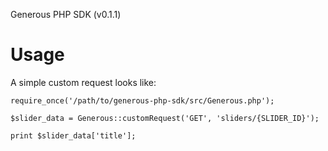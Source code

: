 Generous PHP SDK (v0.1.1)

# Usage

A simple custom request looks like:

```
require_once('/path/to/generous-php-sdk/src/Generous.php');

$slider_data = Generous::customRequest('GET', 'sliders/{SLIDER_ID}');

print $slider_data['title'];

```